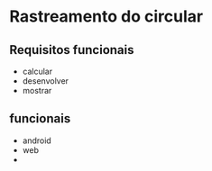 # Rastreamento do circular 
## Requisitos funcionais 
- calcular
- desenvolver
- mostrar
## funcionais 
- android
- web
- 
